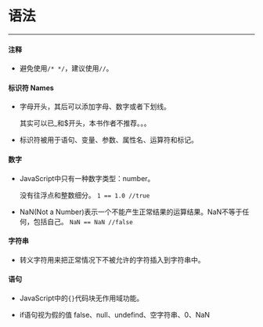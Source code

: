 # 语法
---

#### 注释

- 避免使用`/* */`，建议使用`//`。

#### 标识符 Names

- 字母开头，其后可以添加字母、数字或者下划线。
  
  其实可以已_和$开头，本书作者不推荐。。。

- 标识符被用于语句、变量、参数、属性名、运算符和标记。

#### 数字

- JavaScript中只有一种数字类型：number。
  
  没有往浮点和整数细分。
  `1 == 1.0 //true`

- NaN(Not a Number)表示一个不能产生正常结果的运算结果。NaN不等于任何，包括自己。
  `NaN == NaN //false`
  
#### 字符串

- 转义字符用来把正常情况下不被允许的字符插入到字符串中。

#### 语句

- JavaScript中的`{}`代码块无作用域功能。

- if语句视为假的值
  false、null、undefind、空字符串、0、NaN

